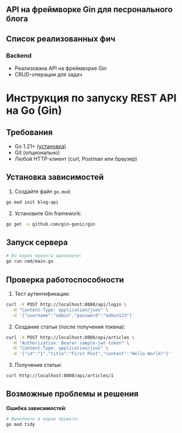 ## API на фреймворке Gin для песронального блога


## Список реализованных фич
### Backend
- Реализована API на фреймворке Gin
- CRUD-операции для задач

# Инструкция по запуску REST API на Go (Gin)

## Требования
- Go 1.21+ ([установка](https://go.dev/doc/install))
- Git (опционально)
- Любой HTTP-клиент (curl, Postman или браузер)


## Установка зависимостей

1. Создайте файл `go.mod`:
```bash
go mod init blog-api
```

2. Установите Gin framework:
```bash
go get -u github.com/gin-gonic/gin
```


## Запуск сервера

```bash
# Из корня проекта выполните:
go run cmd/main.go
```

## Проверка работоспособности

1. Тест аутентификации:
```bash
curl -X POST http://localhost:8080/api/login \
  -H "Content-Type: application/json" \
  -d '{"username":"admin","password":"admin123"}'
```

2. Создание статьи (после получения токена):
```bash
curl -X POST http://localhost:8080/api/articles \
  -H "Authorization: Bearer sample-jwt-token" \
  -H "Content-Type: application/json" \
  -d '{"id":"1","title":"First Post","content":"Hello World!"}'
```

3. Получение статьи:
```bash
curl http://localhost:8080/api/articles/1
```

## Возможные проблемы и решения

**Ошибка зависимостей**:
```bash
# Выполните в корне проекта:
go mod tidy
```

